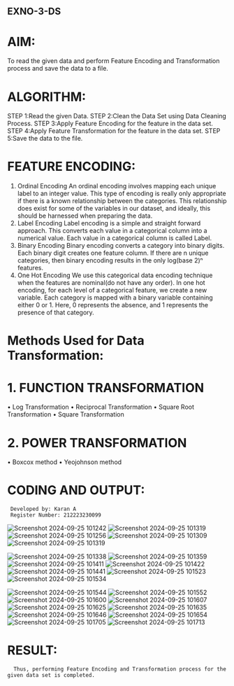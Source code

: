 ## EXNO-3-DS

# AIM:
To read the given data and perform Feature Encoding and Transformation process and save the data to a file.

# ALGORITHM:
STEP 1:Read the given Data.
STEP 2:Clean the Data Set using Data Cleaning Process.
STEP 3:Apply Feature Encoding for the feature in the data set.
STEP 4:Apply Feature Transformation for the feature in the data set.
STEP 5:Save the data to the file.

# FEATURE ENCODING:
1. Ordinal Encoding
An ordinal encoding involves mapping each unique label to an integer value. This type of encoding is really only appropriate if there is a known relationship between the categories. This relationship does exist for some of the variables in our dataset, and ideally, this should be harnessed when preparing the data.
2. Label Encoding
Label encoding is a simple and straight forward approach. This converts each value in a categorical column into a numerical value. Each value in a categorical column is called Label.
3. Binary Encoding
Binary encoding converts a category into binary digits. Each binary digit creates one feature column. If there are n unique categories, then binary encoding results in the only log(base 2)ⁿ features.
4. One Hot Encoding
We use this categorical data encoding technique when the features are nominal(do not have any order). In one hot encoding, for each level of a categorical feature, we create a new variable. Each category is mapped with a binary variable containing either 0 or 1. Here, 0 represents the absence, and 1 represents the presence of that category.

# Methods Used for Data Transformation:
  # 1. FUNCTION TRANSFORMATION
• Log Transformation
• Reciprocal Transformation
• Square Root Transformation
• Square Transformation
  # 2. POWER TRANSFORMATION
• Boxcox method
• Yeojohnson method

# CODING AND OUTPUT:
```
 Developed by: Karan A
 Register Number: 212223230099
```
![Screenshot 2024-09-25 101242](https://github.com/user-attachments/assets/925e0bc7-3383-4d33-8077-ea295a9f07d7)
![Screenshot 2024-09-25 101319](https://github.com/user-attachments/assets/80ed0b2a-673e-4b4c-8139-6f63f8589629)
![Screenshot 2024-09-25 101256](https://github.com/user-attachments/assets/e83e05c4-27b7-4beb-82d9-bd34ea27517c)
![Screenshot 2024-09-25 101309](https://github.com/user-attachments/assets/df6b2701-eaa0-47fd-bf05-0749ff9c94e8)
![Screenshot 2024-09-25 101319](https://github.com/user-attachments/assets/aec8147a-a282-4c9f-a001-bfcd0acf983e)

![Screenshot 2024-09-25 101338](https://github.com/user-attachments/assets/d848615f-4d21-4b8e-9fb4-a9341ab7c1a1)
![Screenshot 2024-09-25 101359](https://github.com/user-attachments/assets/7203a8ea-559b-4b93-942d-d4981ac85710)
![Screenshot 2024-09-25 101411](https://github.com/user-attachments/assets/caadc77b-2d44-452a-8687-9df96d638013)
![Screenshot 2024-09-25 101422](https://github.com/user-attachments/assets/8294ff54-4466-4be6-9774-18f4bf238c09)
![Screenshot 2024-09-25 101441](https://github.com/user-attachments/assets/aadaa8c4-43b6-4db9-a0ad-e10ea5f535e2)
![Screenshot 2024-09-25 101523](https://github.com/user-attachments/assets/0b06c2f3-8520-4ce8-b1f7-b929e36e64ce)
![Screenshot 2024-09-25 101534](https://github.com/user-attachments/assets/6960f0c3-de79-4ba6-ac45-b0d415e1d9ef)

![Screenshot 2024-09-25 101544](https://github.com/user-attachments/assets/165c565a-b1c4-4a86-a688-473c4e8f9182)
![Screenshot 2024-09-25 101552](https://github.com/user-attachments/assets/bc30edad-4749-47dc-931b-366e43463057)
![Screenshot 2024-09-25 101600](https://github.com/user-attachments/assets/c791cdf2-b5c4-43bb-92de-0a7b05721033)
![Screenshot 2024-09-25 101607](https://github.com/user-attachments/assets/209519f6-7fc1-48eb-b9ad-0d692dea3c5c)
![Screenshot 2024-09-25 101625](https://github.com/user-attachments/assets/98de5996-9392-4813-8cee-ef8c2e6cb3a7)
![Screenshot 2024-09-25 101635](https://github.com/user-attachments/assets/892e0184-d40e-4224-a4ba-dfa5c4a62276)
![Screenshot 2024-09-25 101646](https://github.com/user-attachments/assets/5b557be0-1d71-4ea2-a0ab-734138d71971)
![Screenshot 2024-09-25 101654](https://github.com/user-attachments/assets/0fbc4e8a-ad5f-4924-846b-8bd921c8b6b8)
![Screenshot 2024-09-25 101705](https://github.com/user-attachments/assets/f56a729f-68a0-439e-92fd-7d898744fc30)
![Screenshot 2024-09-25 101713](https://github.com/user-attachments/assets/390bbf99-6eef-445b-93f4-067458c9f1dd)


# RESULT:
      Thus, performing Feature Encoding and Transformation process for the given data set is completed.

       
